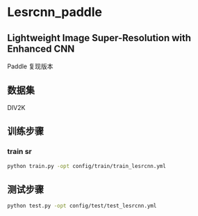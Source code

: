 # Lesrcnn_paddle

## Lightweight Image Super-Resolution with Enhanced CNN

Paddle 复现版本

## 数据集

DIV2K
## 训练步骤
### train sr
```bash
python train.py -opt config/train/train_lesrcnn.yml
```
## 测试步骤
```bash
python test.py -opt config/test/test_lesrcnn.yml
```